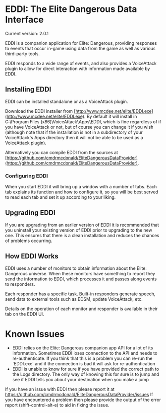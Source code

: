 # EDDI: The Elite Dangerous Data Interface

Current version: 2.0.1

EDDI is a companion application for Elite: Dangerous, providing responses to events that occur in-game using data from the game as well as various third-party tools.

EDDI responds to a wide range of events, and also provides a VoiceAttack plugin to allow for direct interaction with information made available by EDDI.

## Installing EDDI

EDDI can be installed standalone or as a VoiceAttack plugin.

Download the EDDI installer from [http://www.mcdee.net/elite/EDDI.exe](http://www.mcdee.net/elite/EDDI.exe).  By default it will install in C:\Program Files (x86)\VoiceAttack\Apps\EDDI, which is fine regardless of if you have VoiceAttack or not, but of course you can change it if you wish (although note that if the installation is not in a subdirectory of your VoiceAttack's Apps directory then it will not be able to be used as a VoiceAttack plugin).

Alternatively you can compile EDDI from the sources at [https://github.com/cmdrmcdonald/EliteDangerousDataProvider](https://github.com/cmdrmcdonald/EliteDangerousDataProvider).


### Configuring EDDI

When you start EDDI it will bring up a window with a number of tabs.  Each tab explains its function and how to configure it, so you will be best served to read each tab and set it up according to your liking.

## Upgrading EDDI

If you are upgrading from an earlier version of EDDI it is recommended that you uninstall your existing version of EDDI prior to upgrading to the new one.  This ensures that there is a clean installation and reduces the chances of problems occurring.

## How EDDI Works

EDDI uses a number of monitors to obtain information about the Elite: Dangerous universe.  When these monitors have something to report they send the information to EDDI, which processes it and passes along events to responders.

Each responder has a specific task.  Built-in responders generate speech, send data to external tools such as EDSM, update VoiceAttack, etc.

Details on the operation of each monitor and responder is available in their tab on the EDDI UI.

# Known Issues

  * EDDI relies on the Elite: Dangerous companion app API for a lot of its information.  Sometimes EDDI loses connection to the API and needs to re-authenticate.  If you think that this is a problem you can re-run the 'EDDI.exe' and if the connection is bad it will ask for re-authentication
  * EDDI is unable to know for sure if you have provided the correct path to the Logs directory.  The only way of knowing this for sure is to jump and see if EDDI tells you about your destination when you make a jump

If you have an issue with EDDI then please report it at https://github.com/cmdrmcdonald/EliteDangerousDataProvider/issues  If you have encountered a problem then please provide the output of the error report (shift-control-alt-e) to aid in fixing the issue.
